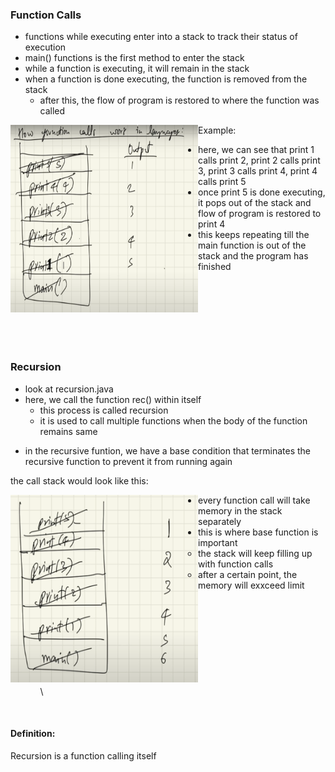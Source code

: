 <h3>  Function Calls</h3>

- functions while executing enter into a stack to track their status of execution
- main() functions is the first method to enter the stack 
- while a function is executing, it will remain in the stack
- when a function is done executing, the function is removed from the stack
    - after this, the flow of program is restored to where the function was called

Example:
<img src="functionCall.png"  width="300" height="300" align = left> 

- here, we can see that print 1 calls print 2, print 2 calls print 3, print 3 calls print 4, print 4 calls print 5
- once print 5 is done executing, it pops out of the stack and flow of program is restored to print 4
- this keeps repeating till the main function is out of the stack and the program has finished
<br><br><br><br><br><br><br><br>

<h3>Recursion</h3>

* look at recursion.java
* here, we call the function rec() within itself
    - this process is called recursion
    - it is used to call multiple functions when the body of the function remains same
- in the recursive funtion, we have a base condition that terminates the recursive function to prevent it from running again

the call stack would look like this:

<img src="image.png"  width="300" height="300" align = left>

- every function call will take memory in the stack separately
- this is where base function is important
    - the stack will keep filling up with function calls
    - after a certain point, the memory will exxceed limit
\
\
\
\
\
\
\
\
\
\
\
<br>

<h4>Definition:</h4> Recursion is a function calling itself